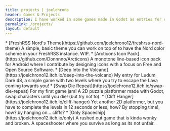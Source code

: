 ```yaml
---
title: projects | joelchrono
header: Games & Projects
description: I have worked in some games made in Godot as entries for different game jams, I've also done translations or documentation in a few projects. I also designed icons for apps and icons packs. Here is some of my work!
permalink: /projects/
layout: default
---
```


<article markdown="1">
* [FreshRSS Nord's Theme](https://github.com/joelchrono12/freshrss-nord-theme)  
    A simple, basic theme you can work on top of to have the Nord color scheme in your FreshRSS instance. WIP.
* [Arcticons Icon Pack](https://github.com/Donnnno/Arcticons)  
    A monotone line-based icon pack for Android where I contribute by designing icons with a focus on Free and Open Source Software.
* [Deep Into the Volcano](https://joelchrono12.itch.io/deep-into-the-volcano)  
    My entry for Ludum Dare 48, a simple game with two levels where you try to escape the Lava coming towards you!
* [Swap Die Repeat](https://joelchrono12.itch.io/swap-die-repeat)  
    For my first game jam! A 2D puzzle platformer made with Godot, swap characters until you die! (but try not to).
* [Cliff Hanger](https://joelchrono12.itch.io/cliff-hanger)  
    Yet another 2D platformer, but you have to complete the levels in 12 seconds or less, how? By stopping time!, how? by hanging on... cliffs?
* [Only Spaceship](https://joelchrono12.itch.io/only)  
    A rushed out game that is kinda wonky and broken. A spaceshooter where you survive as long as its not unfair.
</article>
